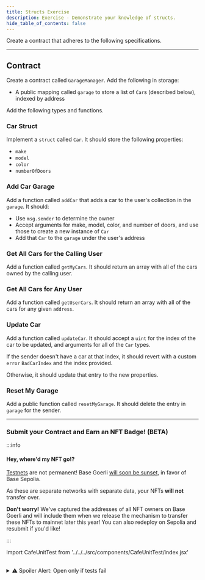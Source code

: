 ```yaml
---
title: Structs Exercise
description: Exercise - Demonstrate your knowledge of structs.
hide_table_of_contents: false
---
```


Create a contract that adheres to the following specifications.

---

## Contract

Create a contract called `GarageManager`. Add the following in storage:

- A public mapping called `garage` to store a list of `Car`s (described below), indexed by address

Add the following types and functions.

### Car Struct

Implement a `struct` called `Car`. It should store the following properties:

- `make`
- `model`
- `color`
- `numberOfDoors`

### Add Car Garage

Add a function called `addCar` that adds a car to the user's collection in the `garage`. It should:

- Use `msg.sender` to determine the owner
- Accept arguments for make, model, color, and number of doors, and use those to create a new instance of `Car`
- Add that `Car` to the `garage` under the user's address

### Get All Cars for the Calling User

Add a function called `getMyCars`. It should return an array with all of the cars owned by the calling user.

### Get All Cars for Any User

Add a function called `getUserCars`. It should return an array with all of the cars for any given `address`.

### Update Car

Add a function called `updateCar`. It should accept a `uint` for the index of the car to be updated, and arguments for all of the `Car` types.

If the sender doesn't have a car at that index, it should revert with a custom `error` `BadCarIndex` and the index provided.

Otherwise, it should update that entry to the new properties.

### Reset My Garage

Add a public function called `resetMyGarage`. It should delete the entry in `garage` for the sender.

---

### Submit your Contract and Earn an NFT Badge! (BETA)

:::info

#### Hey, where'd my NFT go!?

[Testnets](../deployment-to-testnet/test-networks) are not permanent! Base Goerli [will soon be sunset](https://base.mirror.xyz/kkz1-KFdUwl0n23PdyBRtnFewvO48_m-fZNzPMJehM4), in favor of Base Sepolia.

As these are separate networks with separate data, your NFTs **will not** transfer over.

**Don't worry!** We've captured the addresses of all NFT owners on Base Goerli and will include them when we release the mechanism to transfer these NFTs to mainnet later this year! You can also redeploy on Sepolia and resubmit if you'd like!

:::

import CafeUnitTest from '../../../src/components/CafeUnitTest/index.jsx'

<CafeUnitTest nftNum={7}/>
  
<br/>
<details>
<summary>
  ⚠️ Spoiler Alert: Open only if tests fail
</summary>

Ensure your variable sizes align with their intended use, and consider the nuances of packing in Solidity. Resources: [Solidity - Layout in Storage](https://docs.soliditylang.org/en/v0.8.17/internals/layout_in_storage.html#layout-of-state-variables-in-storage), [Variables in Struct](https://docs.base.org/base-learn/docs/structs/structs-sbs#setting-up-the-struct)

</details>

